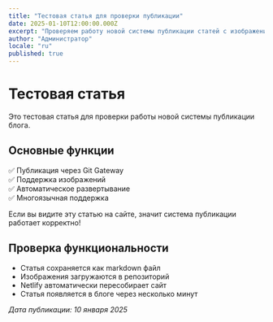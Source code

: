 ```yaml
---
title: "Тестовая статья для проверки публикации"
date: 2025-01-10T12:00:00.000Z
excerpt: "Проверяем работу новой системы публикации статей с изображениями"
author: "Администратор"
locale: "ru"
published: true
---
```


# Тестовая статья

Это тестовая статья для проверки работы новой системы публикации блога.

## Основные функции

✅ Публикация через Git Gateway  
✅ Поддержка изображений  
✅ Автоматическое развертывание  
✅ Многоязычная поддержка  

Если вы видите эту статью на сайте, значит система публикации работает корректно!

## Проверка функциональности

- Статья сохраняется как markdown файл
- Изображения загружаются в репозиторий
- Netlify автоматически пересобирает сайт
- Статья появляется в блоге через несколько минут

*Дата публикации: 10 января 2025*